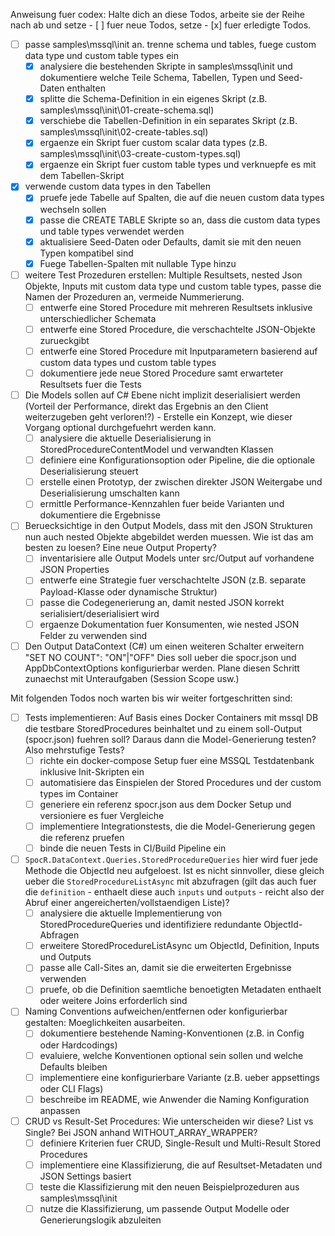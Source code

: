 Anweisung fuer codex:
Halte dich an diese Todos, arbeite sie der Reihe nach ab und
setze - [ ] fuer neue Todos,
setze - [x] fuer erledigte Todos.

- [ ] passe samples\mssql\init an. trenne schema und tables, fuege custom data type und custom table types ein
  - [x] analysiere die bestehenden Skripte in samples\mssql\init und dokumentiere welche Teile Schema, Tabellen, Typen und Seed-Daten enthalten
  - [x] splitte die Schema-Definition in ein eigenes Skript (z.B. samples\mssql\init\01-create-schema.sql)
  - [x] verschiebe die Tabellen-Definition in ein separates Skript (z.B. samples\mssql\init\02-create-tables.sql)
  - [x] ergaenze ein Skript fuer custom scalar data types (z.B. samples\mssql\init\03-create-custom-types.sql)
  - [x] ergaenze ein Skript fuer custom table types und verknuepfe es mit dem Tabellen-Skript
- [x] verwende custom data types in den Tabellen
  - [x] pruefe jede Tabelle auf Spalten, die auf die neuen custom data types wechseln sollen
  - [x] passe die CREATE TABLE Skripte so an, dass die custom data types und table types verwendet werden
  - [x] aktualisiere Seed-Daten oder Defaults, damit sie mit den neuen Typen kompatibel sind
  - [x] Fuege Tabellen-Spalten mit nullable Type hinzu
- [ ] weitere Test Prozeduren erstellen: Multiple Resultsets, nested Json Objekte, Inputs mit custom data type und custom table types, passe die Namen der Prozeduren an, vermeide Nummerierung.
  - [ ] entwerfe eine Stored Procedure mit mehreren Resultsets inklusive unterschiedlicher Schemata
  - [ ] entwerfe eine Stored Procedure, die verschachtelte JSON-Objekte zurueckgibt
  - [ ] entwerfe eine Stored Procedure mit Inputparametern basierend auf custom data types und custom table types
  - [ ] dokumentiere jede neue Stored Procedure samt erwarteter Resultsets fuer die Tests
- [ ] Die Models sollen auf C# Ebene nicht implizit deserialisiert werden (Vorteil der Performance, direkt das Ergebnis an den Client weiterzugeben geht verloren!?) - Erstelle ein Konzept, wie dieser Vorgang optional durchgefuehrt werden kann.
  - [ ] analysiere die aktuelle Deserialisierung in StoredProcedureContentModel und verwandten Klassen
  - [ ] definiere eine Konfigurationsoption oder Pipeline, die die optionale Deserialisierung steuert
  - [ ] erstelle einen Prototyp, der zwischen direkter JSON Weitergabe und Deserialisierung umschalten kann
  - [ ] ermittle Performance-Kennzahlen fuer beide Varianten und dokumentiere die Ergebnisse
- [ ] Beruecksichtige in den Output Models, dass mit den JSON Strukturen nun auch nested Objekte abgebildet werden muessen. Wie ist das am besten zu loesen? Eine neue Output Property?
  - [ ] inventarisiere alle Output Models unter src/Output auf vorhandene JSON Properties
  - [ ] entwerfe eine Strategie fuer verschachtelte JSON (z.B. separate Payload-Klasse oder dynamische Struktur)
  - [ ] passe die Codegenerierung an, damit nested JSON korrekt serialisiert/deserialisiert wird
  - [ ] ergaenze Dokumentation fuer Konsumenten, wie nested JSON Felder zu verwenden sind
- [ ] Den Output DataContext (C#) um einen weiteren Schalter erweitern "SET NO COUNT": "ON"|"OFF" Dies soll ueber die spocr.json und AppDbContextOptions konfigurierbar werden. Plane diesen Schritt zunaechst mit Unteraufgaben (Session Scope usw.)

Mit folgenden Todos noch warten bis wir weiter fortgeschritten sind:

- [ ] Tests implementieren: Auf Basis eines Docker Containers mit mssql DB die testbare StoredProcedures beinhaltet und zu einem soll-Output (spocr.json) fuehren soll? Daraus dann die Model-Generierung testen? Also mehrstufige Tests?
  - [ ] richte ein docker-compose Setup fuer eine MSSQL Testdatenbank inklusive Init-Skripten ein
  - [ ] automatisiere das Einspielen der Stored Procedures und der custom types im Container
  - [ ] generiere ein referenz spocr.json aus dem Docker Setup und versioniere es fuer Vergleiche
  - [ ] implementiere Integrationstests, die die Model-Generierung gegen die referenz pruefen
  - [ ] binde die neuen Tests in CI/Build Pipeline ein
- [ ] `SpocR.DataContext.Queries.StoredProcedureQueries` hier wird fuer jede Methode die ObjectId neu aufgeloest. Ist es nicht sinnvoller, diese gleich ueber die `StoredProcedureListAsync` mit abzufragen (gilt das auch fuer die `definition` - enthaelt diese auch `inputs` und `outputs` - reicht also der Abruf einer angereicherten/vollstaendigen Liste)?
  - [ ] analysiere die aktuelle Implementierung von StoredProcedureQueries und identifiziere redundante ObjectId-Abfragen
  - [ ] erweitere StoredProcedureListAsync um ObjectId, Definition, Inputs und Outputs
  - [ ] passe alle Call-Sites an, damit sie die erweiterten Ergebnisse verwenden
  - [ ] pruefe, ob die Definition saemtliche benoetigten Metadaten enthaelt oder weitere Joins erforderlich sind
- [ ] Naming Conventions aufweichen/entfernen oder konfigurierbar gestalten: Moeglichkeiten ausarbeiten.
  - [ ] dokumentiere bestehende Naming-Konventionen (z.B. in Config oder Hardcodings)
  - [ ] evaluiere, welche Konventionen optional sein sollen und welche Defaults bleiben
  - [ ] implementiere eine konfigurierbare Variante (z.B. ueber appsettings oder CLI Flags)
  - [ ] beschreibe im README, wie Anwender die Naming Konfiguration anpassen
- [ ] CRUD vs Result-Set Procedures: Wie unterscheiden wir diese? List vs Single? Bei JSON anhand WITHOUT_ARRAY_WRAPPER?
  - [ ] definiere Kriterien fuer CRUD, Single-Result und Multi-Result Stored Procedures
  - [ ] implementiere eine Klassifizierung, die auf Resultset-Metadaten und JSON Settings basiert
  - [ ] teste die Klassifizierung mit den neuen Beispielprozeduren aus samples\mssql\init
  - [ ] nutze die Klassifizierung, um passende Output Modelle oder Generierungslogik abzuleiten
